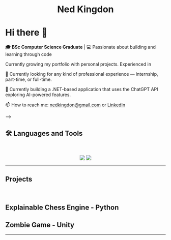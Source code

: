 <h1 align="center">
    Ned Kingdon
</h1>

<h1>Hi there 👋</h1>

<p>
  <strong>🎓 BSc Computer Science Graduate</strong> | 💻 Passionate about building and learning through code
</p>

<p>
  Currently growing my portfolio with personal projects. Experienced in 
</p>

<p>
  💼 Currently looking for any kind of professional experience — internship, part-time, or full-time.
</p>

<p>
  🚀 Currently building a .NET-based application that uses the ChatGPT API exploring AI-powered features.
</p>

<p>
  📫 How to reach me: <a href="mailto:nedkingdon@gmail.com">nedkingdon@gmail.com</a> or <a href="https://linkedin.com/in/yourprofile">LinkedIn</a>
</p>
-->


## 🛠️ Languages and Tools

<br>

<p align="center">
  <img src="https://skillicons.dev/icons?i=java,mongodb,python,c#,sql" />
  <img src="https://skillicons.dev/icons?i=html,css,git" />
</p>

<hr>

## Projects
<br>

## Explainable Chess Engine - Python

## Zombie Game - Unity

<hr>
